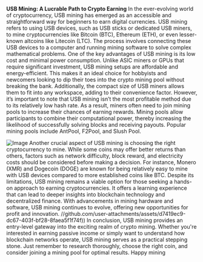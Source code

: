 **USB Mining: A Lucrable Path to Crypto Earning**
In the ever-evolving world of cryptocurrency, USB mining has emerged as an accessible and straightforward way for beginners to earn digital currencies. USB mining refers to using USB devices, such as USB sticks or dedicated USB miners, to mine cryptocurrencies like Bitcoin (BTC), Ethereum (ETH), or even lesser-known altcoins like Litecoin (LTC). The process involves connecting these USB devices to a computer and running mining software to solve complex mathematical problems.
One of the key advantages of USB mining is its low cost and minimal power consumption. Unlike ASIC miners or GPUs that require significant investment, USB mining setups are affordable and energy-efficient. This makes it an ideal choice for hobbyists and newcomers looking to dip their toes into the crypto mining pool without breaking the bank. Additionally, the compact size of USB miners allows them to fit into any workspace, adding to their convenience factor.
However, it’s important to note that USB mining isn’t the most profitable method due to its relatively low hash rate. As a result, miners often need to join mining pools to increase their chances of earning rewards. Mining pools allow participants to combine their computational power, thereby increasing the likelihood of successfully solving blocks and receiving payouts. Popular mining pools include AntPool, F2Pool, and Slush Pool.

![Image](https://github.com/user-attachments/assets/d7419ec9-dc67-403f-bf28-8faea5f1f74f)
Another crucial aspect of USB mining is choosing the right cryptocurrency to mine. While some coins may offer better returns than others, factors such as network difficulty, block reward, and electricity costs should be considered before making a decision. For instance, Monero (XMR) and Dogecoin (DOGE) are known for being relatively easy to mine with USB devices compared to more established coins like BTC.
Despite its limitations, USB mining remains a viable option for those seeking a hands-on approach to earning cryptocurrencies. It offers a learning experience that can lead to deeper insights into blockchain technology and decentralized finance. With advancements in mining hardware and software, USB mining continues to evolve, offering new opportunities for profit and innovation.
 //github.com/user-attachments/assets/d7419ec9-dc67-403f-bf28-8faea5f1f74f))
In conclusion, USB mining provides an entry-level gateway into the exciting realm of crypto mining. Whether you're interested in earning passive income or simply want to understand how blockchain networks operate, USB mining serves as a practical stepping stone. Just remember to research thoroughly, choose the right coin, and consider joining a mining pool for optimal results. Happy mining
